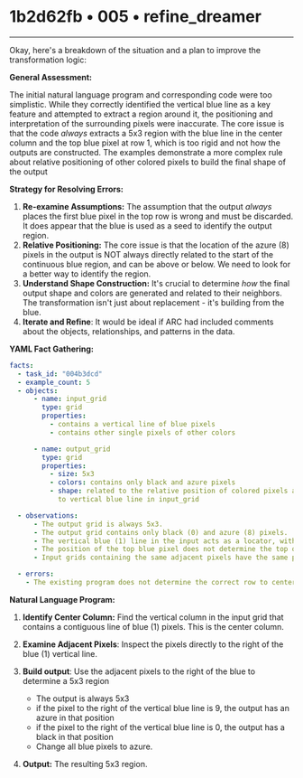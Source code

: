 # 1b2d62fb • 005 • refine_dreamer

---
Okay, here's a breakdown of the situation and a plan to improve the transformation logic:

**General Assessment:**

The initial natural language program and corresponding code were too simplistic. While they correctly identified the vertical blue line as a key feature and attempted to extract a region around it, the positioning and interpretation of the surrounding pixels were inaccurate. The core issue is that the code *always* extracts a 5x3 region with the blue line in the center column and the top blue pixel at row 1, which is too rigid and not how the outputs are constructed. The examples demonstrate a more complex rule about relative positioning of other colored pixels to build the final shape of the output

**Strategy for Resolving Errors:**

1.  **Re-examine Assumptions:** The assumption that the output *always* places the first blue pixel in the top row is wrong and must be discarded. It does appear that the blue is used as a seed to identify the output region.
2.  **Relative Positioning:** The core issue is that the location of the azure (8) pixels in the output is NOT always directly related to the start of the continuous blue region, and can be above or below. We need to look for a better way to identify the region.
3. **Understand Shape Construction:** It's crucial to determine *how* the final output shape and colors are generated and related to their neighbors. The transformation isn't just about replacement - it's building from the blue.
4. **Iterate and Refine**: It would be ideal if ARC had included comments about the objects, relationships, and patterns in the data.

**YAML Fact Gathering:**

```yaml
facts:
  - task_id: "004b3dcd"
  - example_count: 5
  - objects:
      - name: input_grid
        type: grid
        properties:
          - contains a vertical line of blue pixels
          - contains other single pixels of other colors

      - name: output_grid
        type: grid
        properties:
          - size: 5x3
          - colors: contains only black and azure pixels
          - shape: related to the relative position of colored pixels adjacent
            to vertical blue line in input_grid

  - observations:
      - The output grid is always 5x3.
      - The output grid contains only black (0) and azure (8) pixels.
      - The vertical blue (1) line in the input acts as a locator, with other colored pixels used to make the output shape
      - The position of the top blue pixel does not determine the top of the output
      - Input grids containing the same adjacent pixels have the same pattern of azure in the output

  - errors:
    - The existing program does not determine the correct row to center.
```

**Natural Language Program:**

1.  **Identify Center Column:** Find the vertical column in the input grid that contains a contiguous line of blue (1) pixels. This is the center column.
2.  **Examine Adjacent Pixels**: Inspect the pixels directly to the right of the blue (1) vertical line.
3.  **Build output**: Use the adjacent pixels to the right of the blue to
    determine a 5x3 region
    - The output is always 5x3
    - if the pixel to the right of the vertical blue line is 9, the output has an
      azure in that position
    - if the pixel to the right of the vertical blue line is 0, the output has a
      black in that position
    - Change all blue pixels to azure.

4.  **Output:** The resulting 5x3 region.

